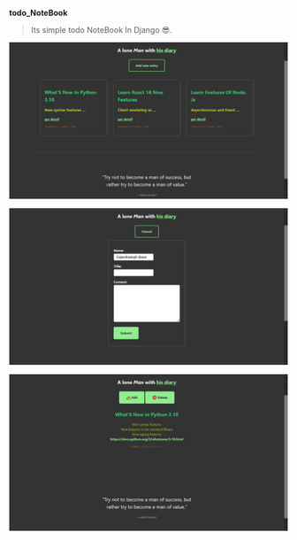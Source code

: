 **todo_NoteBook** 
> Its simple todo NoteBook In Django 😎. 

![Preview Image](diary/static/previewImg1.png)

![Preview Image2](diary/static/previewImg2.png)

![Preview Image3](diary/static/previewImg3.png)
